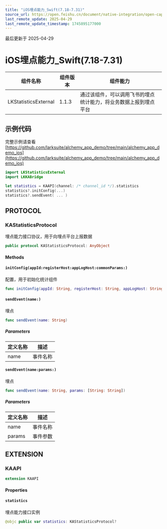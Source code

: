 ```yaml
---
title: "iOS埋点能力_Swift(7.18-7.31)"
source_url: https://open.feishu.cn/document/native-integration/open-capability/capability-components/event-tracking-capabilities/ios-
last_remote_update: 2025-04-29
last_remote_update_timestamp: 1745895177000
---
```

最后更新于 2025-04-29

# iOS埋点能力_Swift(7.18-7.31)

|组件名称 | 组件版本 | 组件能力 |
| ---- | ------ | -------- |
| LKStatisticsExternal | 1.1.3 | 通过该组件，可以调用飞书的埋点统计能力，将业务数据上报到埋点平台 |

## 示例代码

完整示例请查看 [https://github.com/larksuite/alchemy_app_demo/tree/main/alchemy_app_demo_ios](https://github.com/larksuite/alchemy_app_demo/tree/main/alchemy_app_demo_ios)

```swift
import LKStatisticsExternal
import LKKABridge

let statistics = KAAPI(channel: /* channel_id */).statistics
statistics?.initConfig(...)
statistics?.sendEvent( ... )
```

## PROTOCOL

### KAStatisticsProtocol

埋点能力接口协议，用于向埋点平台上报数据

```swift
public protocol KAStatisticsProtocol: AnyObject
```

#### Methods
#### `initConfig(appId:registerHost:appLogHost:commonParams:)`

配置，用于初始化统计组件

```swift
func initConfig(appId: String, registerHost: String, appLogHost: String, commonParams: [String: AnyHashable])
```

#### `sendEvent(name:)`

埋点

```swift
func sendEvent(name: String)
```

##### Parameters

| 定义名称 | 描述 |
| ---- | -- |
| name | 事件名称 |

#### `sendEvent(name:params:)`

埋点

```swift
func sendEvent(name: String, params: [String: String])
```

##### Parameters

| 定义名称 | 描述 |
| ---- | -- |
| name | 事件名称 |
| params | 事件参数 |
## EXTENSION

### KAAPI
```swift
extension KAAPI
```

#### Properties
#### `statistics`

埋点能力接口实例

```swift
@objc public var statistics: KAStatisticsProtocol?
```
